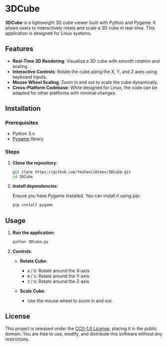 # 3DCube

**3DCube** is a lightweight 3D cube viewer built with Python and Pygame. It allows users to interactively rotate and scale a 3D cube in real-time. This application is designed for Linux systems.

## Features

- **Real-Time 3D Rendering**: Visualize a 3D cube with smooth rotation and scaling.
- **Interactive Controls**: Rotate the cube along the X, Y, and Z axes using keyboard inputs.
- **Mouse Wheel Scaling**: Zoom in and out to scale the cube dynamically.
- **Cross-Platform Codebase**: While designed for Linux, the code can be adapted for other platforms with minimal changes.

## Installation

### Prerequisites

- Python 3.x
- [Pygame](https://www.pygame.org/) library

### Steps

1. **Clone the repository**:

   ```bash
   git clone https://github.com/YevheniiDimov/3DCube.git
   cd 3DCube
   ```

2. **Install dependencies**:

   Ensure you have Pygame installed. You can install it using pip:

   ```bash
   pip install pygame
   ```

## Usage

1. **Run the application**:

   ```bash
   python 3DCube.py
   ```

2. **Controls**:

   - **Rotate Cube**:
     - `A` / `D`: Rotate around the X-axis
     - `W` / `S`: Rotate around the Y-axis
     - `Z` / `X`: Rotate around the Z-axis

   - **Scale Cube**:
     - Use the mouse wheel to zoom in and out.

## License

This project is released under the [CC0-1.0 License](https://creativecommons.org/publicdomain/zero/1.0/), placing it in the public domain. You are free to use, modify, and distribute this software without any restrictions.
